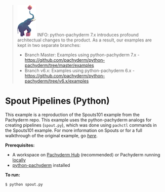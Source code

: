 >![pach_logo](../img/pach_logo.svg) INFO: python-pachyderm 7.x introduces profound architectual changes to the product. As a result, our examples are kept in two separate branches:
> - Branch Master: Examples using python-pachyderm 7.x - https://github.com/pachyderm/python-pachyderm/tree/master/examples
> - Branch v6.x: Examples using python-pachyderm 6.x - https://github.com/pachyderm/python-pachyderm/tree/v6.x/examples

# Spout Pipelines (Python)

This example is a reproduction of the Spouts101 example from the Pachyderm repo. This example uses the python-pachyderm analogs for creating pipelines (`spout.py`), which was done using `pachctl` commands in the Spouts101 example. For more information on Spouts or for a full walkthrough of the original example, go *[here](https://github.com/pachyderm/pachyderm/tree/master/examples/spouts/spout101)*.

**Prerequisites:**
- A workspace on [Pachyderm Hub](https://docs.pachyderm.com/latest/hub/hub_getting_started/) (recommended) or Pachyderm running [locally](https://docs.pachyderm.com/latest/getting_started/local_installation/)
- [python-pachyderm](https://pypi.org/project/python-pachyderm/) installed

**To run:**
```shell
$ python spout.py
```